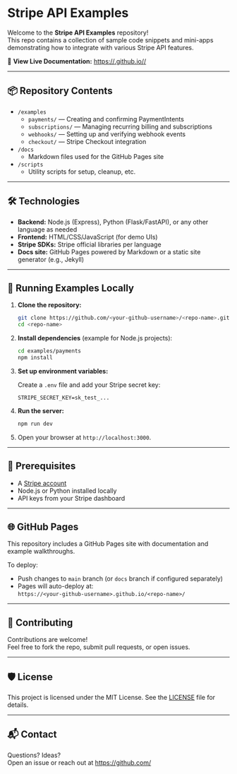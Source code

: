 # Stripe API Examples

Welcome to the **Stripe API Examples** repository!  
This repo contains a collection of sample code snippets and mini-apps demonstrating how to integrate with various Stripe API features.

🚀 **View Live Documentation:** [https://<your-github-username>.github.io/<repo-name>/](https://<your-github-username>.github.io/<repo-name>/)

---

## 📦 Repository Contents

- `/examples`
  - `payments/` — Creating and confirming PaymentIntents
  - `subscriptions/` — Managing recurring billing and subscriptions
  - `webhooks/` — Setting up and verifying webhook events
  - `checkout/` — Stripe Checkout integration
- `/docs`
  - Markdown files used for the GitHub Pages site
- `/scripts`
  - Utility scripts for setup, cleanup, etc.

---

## 🛠️ Technologies

- **Backend:** Node.js (Express), Python (Flask/FastAPI), or any other language as needed
- **Frontend:** HTML/CSS/JavaScript (for demo UIs)
- **Stripe SDKs:** Stripe official libraries per language
- **Docs site:** GitHub Pages powered by Markdown or a static site generator (e.g., Jekyll)

---

## 🧪 Running Examples Locally

1. **Clone the repository:**

    ```bash
    git clone https://github.com/<your-github-username>/<repo-name>.git
    cd <repo-name>
    ```

2. **Install dependencies** (example for Node.js projects):

    ```bash
    cd examples/payments
    npm install
    ```

3. **Set up environment variables:**

    Create a `.env` file and add your Stripe secret key:

    ```env
    STRIPE_SECRET_KEY=sk_test_...
    ```

4. **Run the server:**

    ```bash
    npm run dev
    ```

5. Open your browser at `http://localhost:3000`.

---

## 🧾 Prerequisites

- A [Stripe account](https://dashboard.stripe.com/register)
- Node.js or Python installed locally
- API keys from your Stripe dashboard

---

## 🌐 GitHub Pages

This repository includes a GitHub Pages site with documentation and example walkthroughs.

To deploy:
- Push changes to `main` branch (or `docs` branch if configured separately)
- Pages will auto-deploy at:  
  `https://<your-github-username>.github.io/<repo-name>/`

---

## 🤝 Contributing

Contributions are welcome!  
Feel free to fork the repo, submit pull requests, or open issues.

---

## 🛡️ License

This project is licensed under the MIT License. See the [LICENSE](LICENSE) file for details.

---

## 📬 Contact

Questions? Ideas?  
Open an issue or reach out at [https://github.com/<your-github-username>](https://github.com/<your-github-username>)

